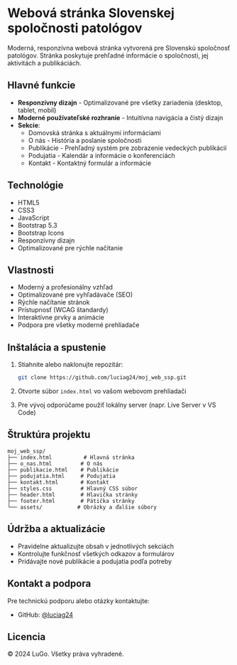 # Webová stránka Slovenskej spoločnosti patológov

Moderná, responzívna webová stránka vytvorená pre Slovenskú spoločnosť patológov. Stránka poskytuje prehľadné informácie o spoločnosti, jej aktivitách a publikáciách.

## Hlavné funkcie

- **Responzívny dizajn** - Optimalizované pre všetky zariadenia (desktop, tablet, mobil)
- **Moderné používateľské rozhranie** - Intuitívna navigácia a čistý dizajn
- **Sekcie**:
  - Domovská stránka s aktuálnymi informáciami
  - O nás - História a poslanie spoločnosti
  - Publikácie - Prehľadný systém pre zobrazenie vedeckých publikácií
  - Podujatia - Kalendár a informácie o konferenciách
  - Kontakt - Kontaktný formulár a informácie

## Technológie

- HTML5
- CSS3
- JavaScript
- Bootstrap 5.3
- Bootstrap Icons
- Responzívny dizajn
- Optimalizované pre rýchle načítanie

## Vlastnosti

- Moderný a profesionálny vzhľad
- Optimalizované pre vyhľadávače (SEO)
- Rýchle načítanie stránok
- Prístupnosť (WCAG štandardy)
- Interaktívne prvky a animácie
- Podpora pre všetky moderné prehliadače

## Inštalácia a spustenie

1. Stiahnite alebo naklonujte repozitár:
   ```bash
   git clone https://github.com/luciag24/moj_web_ssp.git
   ```

2. Otvorte súbor `index.html` vo vašom webovom prehliadači

3. Pre vývoj odporúčame použiť lokálny server (napr. Live Server v VS Code)

## Štruktúra projektu

```
moj_web_ssp/
├── index.html          # Hlavná stránka
├── o_nas.html         # O nás
├── publikacie.html    # Publikácie
├── podujatia.html     # Podujatia
├── kontakt.html       # Kontakt
├── styles.css         # Hlavný CSS súbor
├── header.html        # Hlavička stránky
├── footer.html        # Pätička stránky
└── assets/           # Obrázky a ďalšie súbory
```

## Údržba a aktualizácie

- Pravidelne aktualizujte obsah v jednotlivých sekciách
- Kontrolujte funkčnosť všetkých odkazov a formulárov
- Pridávajte nové publikácie a podujatia podľa potreby

## Kontakt a podpora

Pre technickú podporu alebo otázky kontaktujte:
- GitHub: [@luciag24](https://github.com/luciag24)

## Licencia

&copy; 2024 LuGo. Všetky práva vyhradené. 